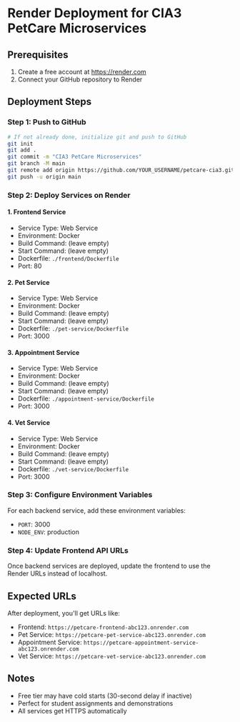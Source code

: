 # Render Deployment for CIA3 PetCare Microservices

## Prerequisites

1. Create a free account at https://render.com
2. Connect your GitHub repository to Render

## Deployment Steps

### Step 1: Push to GitHub

```bash
# If not already done, initialize git and push to GitHub
git init
git add .
git commit -m "CIA3 PetCare Microservices"
git branch -M main
git remote add origin https://github.com/YOUR_USERNAME/petcare-cia3.git
git push -u origin main
```

### Step 2: Deploy Services on Render

#### 1. Frontend Service

- Service Type: Web Service
- Environment: Docker
- Build Command: (leave empty)
- Start Command: (leave empty)
- Dockerfile: `./frontend/Dockerfile`
- Port: 80

#### 2. Pet Service

- Service Type: Web Service
- Environment: Docker
- Build Command: (leave empty)
- Start Command: (leave empty)
- Dockerfile: `./pet-service/Dockerfile`
- Port: 3000

#### 3. Appointment Service

- Service Type: Web Service
- Environment: Docker
- Build Command: (leave empty)
- Start Command: (leave empty)
- Dockerfile: `./appointment-service/Dockerfile`
- Port: 3000

#### 4. Vet Service

- Service Type: Web Service
- Environment: Docker
- Build Command: (leave empty)
- Start Command: (leave empty)
- Dockerfile: `./vet-service/Dockerfile`
- Port: 3000

### Step 3: Configure Environment Variables

For each backend service, add these environment variables:

- `PORT`: 3000
- `NODE_ENV`: production

### Step 4: Update Frontend API URLs

Once backend services are deployed, update the frontend to use the Render URLs instead of localhost.

## Expected URLs

After deployment, you'll get URLs like:

- Frontend: `https://petcare-frontend-abc123.onrender.com`
- Pet Service: `https://petcare-pet-service-abc123.onrender.com`
- Appointment Service: `https://petcare-appointment-service-abc123.onrender.com`
- Vet Service: `https://petcare-vet-service-abc123.onrender.com`

## Notes

- Free tier may have cold starts (30-second delay if inactive)
- Perfect for student assignments and demonstrations
- All services get HTTPS automatically
